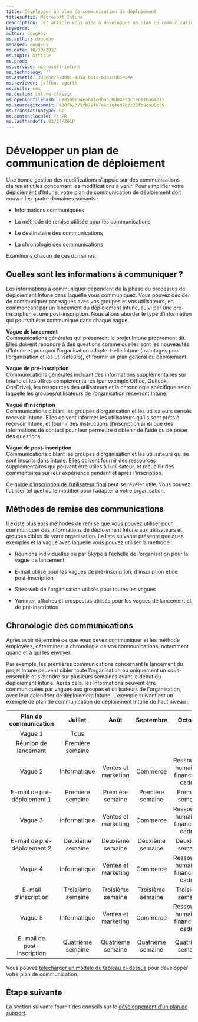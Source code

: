 ```yaml
---
title: Développer un plan de communication de déploiement
titlesuffix: Microsoft Intune
description: Cet article vous aide à développer un plan de communication de déploiement pour votre déploiement Microsoft Intune.
keywords: ''
author: dougeby
ms.author: dougeby
manager: dougeby
ms.date: 10/30/2017
ms.topic: article
ms.prod: ''
ms.service: microsoft-intune
ms.technology: ''
ms.assetid: 393ebe75-d001-485a-b81c-6361c8b5e6ee
ms.reviewer: jeffbu, cgerth
ms.suite: ems
ms.custom: intune-classic
ms.openlocfilehash: b985b92b4ea68fedba3c0d04e53c1e6116a64015
ms.sourcegitcommit: e30fb2375fb79f67e5c1e4ed7b2c21fb9ca80c59
ms.translationtype: HT
ms.contentlocale: fr-FR
ms.lasthandoff: 03/17/2018
---
```

# <a name="develop-a-rollout-communication-plan"></a>Développer un plan de communication de déploiement

Une bonne gestion des modifications s’appuie sur des communications claires et utiles concernant les modifications à venir. Pour simplifier votre déploiement d’Intune, votre plan de communication de déploiement doit couvrir les quatre domaines suivants :

-   Informations communiquées

-   La méthode de remise utilisée pour les communications

-   Le destinataire des communications

-   La chronologie des communications

Examinons chacun de ces domaines.

## <a name="what-needs-to-be-communicated"></a>Quelles sont les informations à communiquer ?

Les informations à communiquer dépendent de la phase du processus de déploiement Intune dans laquelle vous communiquez. Vous pouvez décider de communiquer par vagues avec vos groupes et vos utilisateurs, en commençant par un lancement du déploiement Intune, suivi par une pré-inscription et une post-inscription. Nous allons aborder le type d’information qui pourrait être communiqué dans chaque vague.

**Vague de lancement** <br/>Communications générales qui présentent le projet Intune proprement dit. Elles doivent répondre à des questions comme quelles sont les nouveautés d’Intune et pourquoi l’organisation adopte-t-elle Intune (avantages pour l’organisation et les utilisateurs), et fournir un plan général du déploiement.

**Vague de pré-inscription**<br/> Communications générales incluant des informations supplémentaires sur Intune et les offres complémentaires (par exemple Office, Outlook, OneDrive), les ressources des utilisateurs et la chronologie spécifique selon laquelle les groupes/utilisateurs de l’organisation recevront Intune.

**Vague d’inscription**<br/> Communications ciblant les groupes d’organisation et les utilisateurs censés recevoir Intune. Elles doivent informer les utilisateurs qu’ils sont prêts à recevoir Intune, et fournir des instructions d’inscription ainsi que des informations de contact pour leur permettre d’obtenir de l’aide ou de poser des questions.

**Vague de post-inscription**<br/> Communications ciblant les groupes d’organisation et les utilisateurs qui se sont inscrits dans Intune. Elles doivent fournir des ressources supplémentaires qui peuvent être utiles à l’utilisateur, et recueillir des commentaires sur leur expérience pendant et après l’inscription.

Ce [guide d’inscription de l’utilisateur final](https://gallery.technet.microsoft.com/Intune-End-User-Enrollment-3a0c9b0c?WT.mc_id=Blog_Intune_General_PCIT) peut se révéler utile. Vous pouvez l’utiliser tel quel ou le modifier pour l’adapter à votre organisation.

## <a name="communication-delivery-methods"></a>Méthodes de remise des communications

Il existe plusieurs méthodes de remise que vous pouvez utiliser pour communiquer des informations de déploiement Intune aux utilisateurs et groupes ciblés de votre organisation. La liste suivante présente quelques exemples et la vague avec laquelle vous pouvez utiliser la méthode :

-   Réunions individuelles ou par Skype à l’échelle de l’organisation pour la vague de lancement

-   E-mail utilisé pour les vagues de pré-inscription, d’inscription et de post-inscription

-   Sites web de l'organisation utilisés pour toutes les vagues

-   Yammer, affiches et prospectus utilisés pour les vagues de lancement et de pré-inscription

## <a name="communications-timeline"></a>Chronologie des communications

Après avoir déterminé ce que vous devez communiquer et les méthode employées, déterminez la chronologie de vos communications, notamment quand et à qui les envoyer.

Par exemple, les premières communications concernant le lancement du projet Intune peuvent cibler toute l’organisation ou uniquement un sous-ensemble et s’étendre sur plusieurs semaines avant le début du déploiement Intune. Après cela, les informations peuvent être communiquées par vagues aux groupes et utilisateurs de l'organisation, avec leur calendrier de déploiement Intune. L’exemple suivant est un exemple de plan de communication de déploiement Intune de haut niveau :

  | **Plan de communication** | **Juillet** | **Août** | **Septembre** | **Octobre** |
|:---:|:---:|:---:|:---:|:---:|
| Vague 1  | Tous |  |  |  |                                                         
| Réunion de lancement | Première semaine |  |  |  |                                                         
| Vague 2 | Informatique | Ventes et marketing | Commerce | Ressources humaines, finances et cadres |
| E-mail de pré-déploiement 1 | Première semaine | Première semaine | Première semaine | Première semaine |
| Vague 3 | Informatique | Ventes et marketing | Commerce | Ressources humaines, finances et cadres |
| E-mail de pré-déploiement 2 | Deuxième semaine | Deuxième semaine | Deuxième semaine | Deuxième semaine |
| Vague 4 | Informatique | Ventes et marketing | Commerce | Ressources humaines, finances et cadres |
| E-mail d'inscription | Troisième semaine | Troisième semaine | Troisième semaine | Troisième semaine |
| Vague 5 | Informatique | Ventes et marketing | Commerce | Ressources humaines, finances et cadres |
| E-mail de post-inscription | Quatrième semaine | Quatrième semaine | Quatrième semaine | Quatrième semaine |

Vous pouvez [télécharger un modèle du tableau ci-dessus](https://gallery.technet.microsoft.com/Intune-deployment-planning-fae156c2?redir=0) pour développer votre plan de communication.

## <a name="next-step"></a>Étape suivante

La section suivante fournit des conseils sur le [développement d’un plan de support](planning-guide-support-plan.md).
